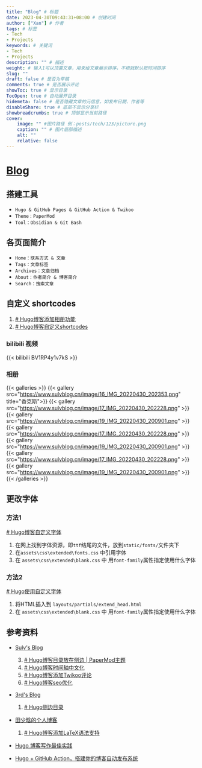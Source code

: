 ```yaml
---
title: "Blog" # 标题
date: 2023-04-30T09:43:31+08:00 # 创建时间
author: ["Xan"] # 作者
tags: # 标签
- Tech 
- Projects 
keywords: # 关键词
- Tech 
- Projects
description: "" # 描述
weight: # 输入1可以顶置文章，用来给文章展示排序，不填就默认按时间排序
slug: ""
draft: false # 是否为草稿
comments: true # 是否展示评论
showToc: true # 显示目录
TocOpen: true # 自动展开目录
hidemeta: false # 是否隐藏文章的元信息，如发布日期、作者等
disableShare: true # 底部不显示分享栏
showbreadcrumbs: true # 顶部显示当前路径
cover:
    image: "" #图片路径 例：posts/tech/123/picture.png
    caption: "" # 图片底部描述
    alt: ""
    relative: false
---
```


# [Blog](https://github.com/Xancoding/Xancoding.github.io)
## 搭建工具
- `Hugo & GitHub Pages & GitHub Action & Twikoo`
- `Theme：PaperMod`
- `Tool：Obsidian & Git Bash`

## 各页面简介
- `Home：联系方式 & 文章`
- `Tags：文章标签`
- `Archives：文章归档`
- `About：作者简介 & 博客简介`
- `Search：搜索文章`

## 自定义 shortcodes
1. [# Hugo博客添加相册功能](https://www.sulvblog.cn/posts/blog/hugo_gallery/)
2. [# Hugo博客自定义shortcodes](https://www.sulvblog.cn/posts/blog/shortcodes/)
### bilibili 视频
{{< bilibili  BV1RP4y1v7kS >}}

### 相册
{{< galleries >}}
{{< gallery src="https://www.sulvblog.cn/image/16_IMG_20220430_202353.png" title="香克斯">}}
{{< gallery src="https://www.sulvblog.cn/image/17_IMG_20220430_202228.png" >}}
{{< gallery src="https://www.sulvblog.cn/image/19_IMG_20220430_200901.png" >}}
{{< gallery src="https://www.sulvblog.cn/image/17_IMG_20220430_202228.png" >}}
{{< gallery src="https://www.sulvblog.cn/image/19_IMG_20220430_200901.png" >}}
{{< gallery src="https://www.sulvblog.cn/image/17_IMG_20220430_202228.png" >}}
{{< gallery src="https://www.sulvblog.cn/image/19_IMG_20220430_200901.png" >}}
{{< /galleries >}}

## 更改字体
### 方法1
[# Hugo博客自定义字体](https://www.sulvblog.cn/posts/blog/hugo_change_font/)
1. 在网上找到字体资源，即`ttf`结尾的文件，放到`static/fonts/`文件夹下
2. 在`assets\css\extended\fonts.css` 中引用字体
3. 在 `assets\css\extended\blank.css` 中 用`font-family`属性指定使用什么字体

### 方法2
[# Hugo使用自定义字体](https://zhuanlan.zhihu.com/p/627444050)
1. 将HTML插入到 `layouts/partials/extend_head.html`
2. 在 `assets\css\extended\blank.css` 中 用`font-family`属性指定使用什么字体

## 参考资料
- [Sulv's Blog](https://www.sulvblog.cn/)

	3. [# Hugo博客目录放在侧边 | PaperMod主题](https://www.sulvblog.cn/posts/blog/hugo_toc_side/)
	4. [# Hugo博客时间轴中文化](https://www.sulvblog.cn/posts/blog/hugo_archives_chinese/)
	5. [# Hugo博客添加Twikoo评论](https://www.sulvblog.cn/posts/blog/hugo_twikoo/)
	6. [# Hugo博客seo优化](https://www.sulvblog.cn/posts/blog/hugo_seo/)
- [3rd's Blog](https://333rd.net/)
	1. [# Hugo侧边目录](https://333rd.net/posts/tech/hugo%E4%BE%A7%E8%BE%B9%E7%9B%AE%E5%BD%95/)
- [田少晗的个人博客](https://shaohanyun.top/)
	1. [# Hugo博客添加LaTeX语法支持](https://shaohanyun.top/posts/env/hugo_mathjax/)
- [Hugo 博客写作最佳实践](https://blog.zhangyingwei.com/posts/2022m4d11h19m42s28/)
- [Hugo + GitHub Action，搭建你的博客自动发布系统](https://www.pseudoyu.com/zh/2022/05/29/deploy_your_blog_using_hugo_and_github_action/)